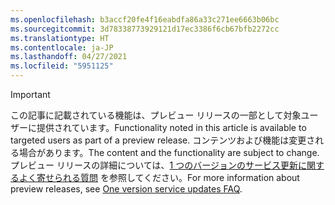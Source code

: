 ```yaml
---
ms.openlocfilehash: b3accf20fe4f16eabdfa86a33c271ee6663b06bc
ms.sourcegitcommit: 3d78338773929121d17ec3386f6cb67bfb2272cc
ms.translationtype: HT
ms.contentlocale: ja-JP
ms.lasthandoff: 04/27/2021
ms.locfileid: "5951125"
---
```

> [!IMPORTANT]
> <span data-ttu-id="5821d-101">この記事に記載されている機能は、プレビュー リリースの一部として対象ユーザーに提供されています。</span><span class="sxs-lookup"><span data-stu-id="5821d-101">Functionality noted in this article is available to targeted users as part of a preview release.</span></span> <span data-ttu-id="5821d-102">コンテンツおよび機能は変更される場合があります。</span><span class="sxs-lookup"><span data-stu-id="5821d-102">The content and the functionality are subject to change.</span></span> <span data-ttu-id="5821d-103">プレビュー リリースの詳細については、[1 つのバージョンのサービス更新に関するよく寄せられる質問](/dynamics365/unified-operations/fin-and-ops/get-started/one-version) を参照してください。</span><span class="sxs-lookup"><span data-stu-id="5821d-103">For more information about preview releases, see [One version service updates FAQ](/dynamics365/unified-operations/fin-and-ops/get-started/one-version).</span></span>
